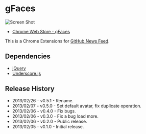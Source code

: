 # gFaces

![Screen Shot](https://raw.github.com/t32k/gFaceee/master/img/_preview.png "Preview")

+ [Chrome Web Store - gFaces](https://chrome.google.com/webstore/detail/gfaces/fgkdbhnipaaeokfjgdmpejglfepclgbk)

This is a Chrome Extensions for [GitHub News Feed](https://github.com/).

## Dependencies

+ [jQuery](http://jquery.com/) 
+ [Underscore.js](http://underscorejs.org/)

## Release History

+ 2013/02/26 - v0.5.1 - Rename.
+ 2013/02/07 - v0.5.0 - Set default avatar, fix duplicate operation.
+ 2013/02/06 - v0.4.0 - Fix bugs.
+ 2013/02/06 - v0.3.0 - Fix a bug load more.
+ 2013/02/06 - v0.2.0 - Public release.
+ 2013/02/05 - v0.1.0 - Initial release.
